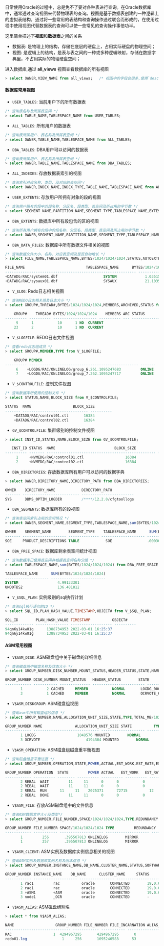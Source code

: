 日常使用Oracle的过程中，总是免不了要对各种表进行查询。在Oracle数据库中，通常通过查询视图来代替物理表的查询。视图是基于数据表创建的一种逻辑上的虚拟表结构，通过将一些常用的表结构和查询操作通过联合而形成的，在使用过程中使用视图代替数据表的查询可以使一些常见的查询操作事倍功半。

这里简单描述下**视图**和**数据表**之间的关系
* 数据表: 是物理上的结构，存储在底层的硬盘上，占用实际硬盘的物理空间；
* 视图: 是逻辑上的结构，是表与表之间的一种或多种逻辑映射，存储在数据字典里，不占用实际的物理硬盘空间；

进入数据库,通过 **all_views** 视图查看数据库的所有视图
```sql
> select OWNER,VIEW_NAME from all_views;   /* 视图中的字段会很多,使用`desc {view_name}`查看视图的字段名选择可用的字段名 */
```

#### 数据库常用视图
* `USER_TABLES`: 当前用户下的所有数据表
```sql
/* 查询表名称及所属表空间 */
> select TABLE_NAME,TABLESPACE_NAME from USER_TABLES;
```

* `ALL_TABLES`: 所有用户的数据表
```sql
/* 查询表所属用户、表名称及所属表空间 */
> select OWNER,TABLE_NAME,TABLESPACE_NAME from ALL_TABLES;
```

* `DBA_TABLES`: DBA用户可以访问的数据表
```sql
/* 查询表所属用户、表名称及所属表空间 */
> select OWNER,TABLE_NAME,TABLESPACE_NAME from DBA_TABLES;
```

* `ALL_INDEXES`: 存放数据表索引的视图
```sql
/* 查询索引对应名称、类型、及对应的表空间*/
> select OWNER,INDEX_NAME,INDEX_TYPE,TABLE_NAME,TABLESPACE_NAME from ALL_INDEXES;
```

* `USER_EXTENTS`: 存放用户所拥有对象的段的视图
```sql
/* 查询用户拥有的段中的段名称、分区名、段类型、表空间及所占用的字节数 */
> select SEGMENT_NAME,PARTITION_NAME,SEGMENT_TYPE,TABLESPACE_NAME,BYTES from USER_EXTENTS;
```

* `DBA_EXTENTS`: 数据库中所有段包含的区的视图
```sql
/* 查询所有用户拥有的段中的段名称、分区名、段类型、表空间及所占用的字节数 */
> select OWNER,SEGMENT_NAME,PARTITION_NAME,SEGMENT_TYPE,TABLESPACE_NAME,BYTES from DBA_EXTENTS;
```

* `DBA_DATA_FILES`: 数据库中所有数据文件相关的视图
```sql
/* 查询数据文件大小、名称、对应表空间及是否自动增长 */
> select FILE_NAME,TABLESPACE_NAME,BYTES/1024/1024/1024,STATUS,AUTOEXTENSIBLE from DBA_DATA_FILES;

FILE_NAME						     TABLESPACE_NAME	  BYTES/1024/1024/1024 STATUS	 AUT
------------------------------------------------------------ -------------------- -------------------- --------- ---
+DATADG/RAC/system01.dbf				     SYSTEM			    1.03515625 AVAILABLE YES
+DATADG/RAC/sysaux01.dbf				     SYSAUX			    21.1035156 AVAILABLE YES
```

* `V_$LOG`: Redo日志相关视图
```sql
/* 查询REDO日志相关组及日志大小 */
> select GROUP#,THREAD#,BYTES/1024/1024/1024,MEMBERS,ARCHIVED,STATUS from V_$LOG;

    GROUP#    THREAD# BYTES/1024/1024/1024    MEMBERS ARC STATUS
---------- ---------- -------------------- ---------- --- ----------------
	 9	    1			10	    1 NO  CURRENT
	23	    2			10	    1 NO  CURRENT
```

* `V_$LOGFILE`: REDO日志文件视图
```sql
/* 查看redo日志组成员 */
> select GROUP#,MEMBER,TYPE from V_$LOGFILE;

    GROUP# MEMBER					      									TYPE
---------- -------------------------------------------------- -------
	 6 	  +LOGDG/RAC/ONLINELOG/group_6.261.1095247683	      ONLINE
	 7 	  +LOGDG/RAC/ONLINELOG/group_7.262.1095247717	      ONLINE
```

* `V_$CONTROLFILE`: 控制文件视图
```sql
/* 查询数据库所使用的控制文件 */
> select STATUS,NAME,BLOCK_SIZE from V_$CONTROLFILE;

STATUS	NAME			       BLOCK_SIZE
------- ------------------------------ ----------
	+DATADG/RAC/control01.ctl	    16384
	+DATADG/RAC/control02.ctl	    16384
```

* `GV_$CONTROLFILE`: 集群级别的控制文件视图
```sql
> select INST_ID,STATUS,NAME,BLOCK_SIZE from GV_$CONTROLFILE;

   INST_ID STATUS  NAME 					      BLOCK_SIZE
---------- ------- -------------------------------------------------- ----------
	 1	   +NVMEDG/RAC/control01.ctl				   16384
	 2	   +NVMEDG/RAC/control02.ctl				   16384
```

* `DBA_DIRECTORIES`: 存放数据库所有用户可以访问的数据字典
```sql
> select OWNER,DIRECTORY_NAME,DIRECTORY_PATH from DBA_DIRECTORIES;

OWNER	 DIRECTORY_NAME			   DIRECTORY_PATH
------- -------------------------- ------------------------ 
SYS		 DBMS_OPTIM_LOGDIR		   /****/12.2.0/cfgtoollogs
```

* `DBA_SEGMENTS`: 数据库所有的段视图
```sql
/* 查询表空间索引占用的空间情况 */
> select OWNER,SEGMENT_NAME,SEGMENT_TYPE,TABLESPACE_NAME,sum(BYTES/1024/1024/1024) from dba_segments where OWNER='SOE' group by OWNER,SEGMENT_NAME,SEGMENT_TYPE,TABLESPACE_NAME;

OWNER	 SEGMENT_NAME	     SEGMENT_TYPE	 TABLESPACE_NAME	  SUM(BYTES/1024/1024/1024)
------- -------------------- -------------- -------------------- -------------------------
SOE		PRODUCT_DESCRIPTIONS TABLE 	          SOE				 .000305176

```

* `DBA_FREE_SPACE`: 数据库剩余表空间统计视图 
```sql
/* 查询数据库已使用表空间并根据表空间名称分组 */
> select TABLESPACE_NAME,sum(BYTES/1024/1024/1024) from DBA_FREE_SPACE group by TABLESPACE_NAME;

TABLESPACE_NAME      SUM(BYTES/1024/1024/1024)
-------------------- -------------------------
SYSTEM				    4.99133301
UNDOTBS2			    136.481812
```

* `V_$SQL_PLAN`: 实例级别的sql执行计划
```sql
/* 查询sql执行语句的ID */
> select SQL_ID,PLAN_HASH_VALUE,TIMESTAMP,OBJECT# from V_$SQL_PLAN;

SQL_ID	      PLAN_HASH_VALUE TIMESTAMP 	     OBJECT#
------------- --------------- ------------------- ----------
94qn6y14kw01g	   1388734953 2022-03-01 16:25:37
94qn6y14kw01g	   1388734953 2022-03-01 16:25:37
```


#### ASM常用视图
* `V$ASM_DISK`: ASM磁盘组中关于磁盘的详细信息
```SQL
/* 查询磁盘组中磁盘名称及状态大小 */
> select GROUP_NUMBER,DISK_NUMBER,MOUNT_STATUS,HEADER_STATUS,STATE,NAME,TOTAL_MB from V$ASM_DISK;

GROUP_NUMBER DISK_NUMBER MOUNT_STATUS	HEADER_STATUS		 STATE		  NAME				   TOTAL_MB
------------ ----------- -------------- ------------------------ ---------------- ------------------------------ ----------
	   1	       2 CACHED 	MEMBER			 NORMAL 	  LOGDG_0002			     204800
	   3	       1 CACHED 	MEMBER			 NORMAL 	  OCRVOTE_0001			       6144
```

* `V$ASM_DISKGROUP`: ASM磁盘组视图
```sql
/* 查询asm中所有磁盘组的信息 */
> select GROUP_NUMBER,NAME,ALLOCATION_UNIT_SIZE,STATE,TYPE,TOTAL_MB/1024 from V$ASM_DISKGROUP;

GROUP_NUMBER NAME			    ALLOCATION_UNIT_SIZE STATE			TYPE		     TOTAL_MB/1024
------------ ------------------------------ -------------------- ---------------------- -------------------- -------------
	   1 LOGDG					 1048576 MOUNTED		NORMAL			       600
	   3 OCRVOTE					 4194304 MOUNTED		NORMAL				18
```

* `V$ASM_OPERATION`: ASM磁盘组磁盘重平衡视图
```sql
/* 查询磁盘组重平衡进度 */
> select GROUP_NUMBER,OPERATION,STATE,POWER,ACTUAL,EST_WORK,EST_RATE,EST_MINUTES from V$ASM_OPERATION;

GROUP_NUMBER OPERATION	STATE	      POWER	ACTUAL	 EST_WORK   EST_RATE EST_MINUTES
------------ ---------- -------- ---------- ---------- ---------- ---------- -----------
	   2 REBAL	WAIT		 11	    11		0	   0	       0
	   2 REBAL	WAIT		 11	    11		0	   0	       0
	   2 REBAL	RUN		 11	    11	  2025371      72715	      12
	   2 REBAL	DONE		 11	    11		0	   0	       0
```

* `V$ASM_FILE`: 存放ASM磁盘组中的文件信息
```sql
/* 查询ASM数据文件大小及类型*/
> select GROUP_NUMBER,FILE_NUMBER,SPACE/1024/1024/1024,TYPE,REDUNDANCY from V$ASM_FILE;

GROUP_NUMBER FILE_NUMBER SPACE/1024/1024/1024 TYPE		   REDUNDANCY
------------ ----------- -------------------- -------------------- ------------
	   1	     256	   .395507813 ONLINELOG 	   MIRROR
	   1	     257	   .395507813 ONLINELOG 	   MIRROR
```

* `V$ASM_CLIENT`: ASM实例及数据库实例信息相关的视图
```sql
/* 查询ASM实例及数据库实例名称及版本信息 */
> select GROUP_NUMBER,INSTANCE_NAME,DB_NAME,CLUSTER_NAME,STATUS,SOFTWARE_VERSION from V$ASM_CLIENT;

GROUP_NUMBER INSTANCE_NAME	  DB_NAME	   CLUSTER_NAME 	STATUS			 SOFTWARE_VERSION
------------ -------------------- ---------------- -------------------- ------------------------ --------------------
	   1 rac1		  rac		   oracle		CONNECTED		 19.0.0.0.0
	   2 rac1		  rac		   oracle		CONNECTED		 19.0.0.0.0
	   3 +ASM1		  +ASM		   oracle		CONNECTED		 19.0.0.0.0
	   3 node1		  _OCR		   oracle		CONNECTED		 -
```

* `V$ASM_ALIAS`: ASM磁盘组别名
```sql
> select * from V$ASM_ALIAS;

NAME			       GROUP_NUMBER FILE_NUMBER FILE_INCARNATION ALIAS_INDEX ALIAS_INCARNATION PARENT_INDEX REFERENCE_INDEX AL SY     CON_ID
------------------------------ ------------ ----------- ---------------- ----------- ----------------- ------------ --------------- -- -- ----------
RAC					  1  4294967295       4294967295	   0		     1	   16777216	   16777269 Y  N	   0
redo01.log				  1	    256       1095246583	  53		     1	   16777269	   33554431 N  N	   0
```
